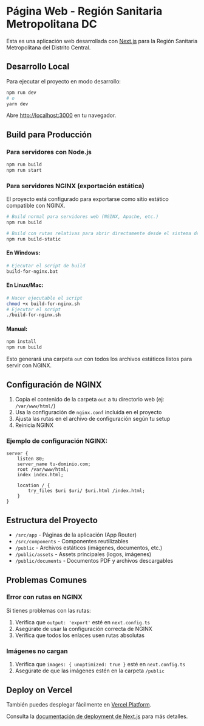 # Página Web - Región Sanitaria Metropolitana DC

Esta es una aplicación web desarrollada con [Next.js](https://nextjs.org) para la Región Sanitaria Metropolitana del Distrito Central.

## Desarrollo Local

Para ejecutar el proyecto en modo desarrollo:

```bash
npm run dev
# o
yarn dev
```

Abre [http://localhost:3000](http://localhost:3000) en tu navegador.

## Build para Producción

### Para servidores con Node.js
```bash
npm run build
npm run start
```

### Para servidores NGINX (exportación estática)

El proyecto está configurado para exportarse como sitio estático compatible con NGINX.

```bash
# Build normal para servidores web (NGINX, Apache, etc.)
npm run build

# Build con rutas relativas para abrir directamente desde el sistema de archivos
npm run build-static
```

#### En Windows:
```bash
# Ejecutar el script de build
build-for-nginx.bat
```

#### En Linux/Mac:
```bash
# Hacer ejecutable el script
chmod +x build-for-nginx.sh
# Ejecutar el script
./build-for-nginx.sh
```

#### Manual:
```bash
npm install
npm run build
```

Esto generará una carpeta `out` con todos los archivos estáticos listos para servir con NGINX.

## Configuración de NGINX

1. Copia el contenido de la carpeta `out` a tu directorio web (ej: `/var/www/html/`)
2. Usa la configuración de `nginx.conf` incluida en el proyecto
3. Ajusta las rutas en el archivo de configuración según tu setup
4. Reinicia NGINX

### Ejemplo de configuración NGINX:
```nginx
server {
    listen 80;
    server_name tu-dominio.com;
    root /var/www/html;
    index index.html;
    
    location / {
        try_files $uri $uri/ $uri.html /index.html;
    }
}
```

## Estructura del Proyecto

- `/src/app` - Páginas de la aplicación (App Router)
- `/src/components` - Componentes reutilizables
- `/public` - Archivos estáticos (imágenes, documentos, etc.)
- `/public/assets` - Assets principales (logos, imágenes)
- `/public/documents` - Documentos PDF y archivos descargables

## Problemas Comunes

### Error con rutas en NGINX
Si tienes problemas con las rutas:
1. Verifica que `output: 'export'` esté en `next.config.ts`
2. Asegúrate de usar la configuración correcta de NGINX
3. Verifica que todos los enlaces usen rutas absolutas

### Imágenes no cargan
1. Verifica que `images: { unoptimized: true }` esté en `next.config.ts`
2. Asegúrate de que las imágenes estén en la carpeta `/public`

## Deploy on Vercel

También puedes desplegar fácilmente en [Vercel Platform](https://vercel.com/new?utm_medium=default-template&filter=next.js&utm_source=create-next-app&utm_campaign=create-next-app-readme).

Consulta la [documentación de deployment de Next.js](https://nextjs.org/docs/app/building-your-application/deploying) para más detalles.
